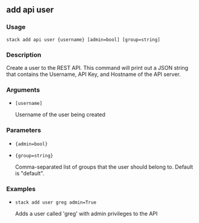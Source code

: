 ## add api user

### Usage

`stack add api user {username} [admin=bool] [group=string]`

### Description

Create a user to the REST API.
	This command will print out a JSON
	string that contains the Username, API Key,
	and Hostname of the API server.

### Arguments

* `[username]`

   Username of the user being created


### Parameters
* `{admin=bool}`
* `{group=string}`

   Comma-separated list of groups that the
	user should belong to. Default is "default".

### Examples

* `stack add user greg admin=True`

   Adds a user called 'greg' with admin privileges
	to the API



